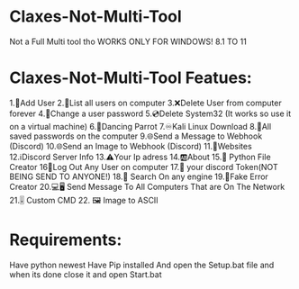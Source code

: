 # Claxes-Not-Multi-Tool
Not a Full Multi tool tho WORKS ONLY FOR WINDOWS! 8.1 TO 11

# Claxes-Not-Multi-Tool Featues:
1.👤Add User
2.👥List all users on computer
3.❌Delete User from computer forever
4.🔑Change a user password
5.💿Delete System32 (It works so use it on a virtual machine)
6.🦜Dancing Parrot
7.♾️Kali Linux Download
8.🛜All saved passwords on the computer
9.🌐Send a Message to Webhook (Discord)
10.🌐Send an Image to Webhook (Discord)
11.🤔Websites
12.ℹ️Discord Server Info
13.⚠️Your Ip adress
14.🆎About
15.🚀 Python File Creator
16🔐Log Out Any User on computer
17.🎫 your discord Token(NOT BEING SEND TO ANYONE!)
18.💠 Search On any engine
19.🚫Fake Error Creator
20.💻🖥 Send Message To All Computers That are On The Network
21.🎚 Custom CMD
22. 🖼 Image to ASCII

# Requirements:
Have python newest
Have Pip installed
And open the Setup.bat file
and when its done close it and open
Start.bat
